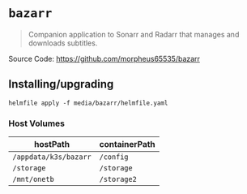 # `bazarr`

> Companion application to Sonarr and Radarr that manages and downloads subtitles.

Source Code: https://github.com/morpheus65535/bazarr

## Installing/upgrading

```shell
helmfile apply -f media/bazarr/helmfile.yaml
```

### Host Volumes

| hostPath              | containerPath |
| --------------------- | ------------- |
| `/appdata/k3s/bazarr` | `/config`     |
| `/storage`            | `/storage`    |
| `/mnt/onetb`          | `/storage2`   |
